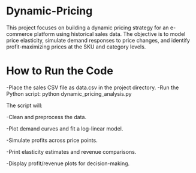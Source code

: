 # Dynamic-Pricing
This project focuses on building a dynamic pricing strategy for an e-commerce platform using historical sales data. The objective is to model price elasticity, simulate demand responses to price changes, and identify profit-maximizing prices at the SKU and category levels.
# How to Run the Code
  -Place the sales CSV file as data.csv in the project directory.
  -Run the Python script:
          python dynamic_pricing_analysis.py

  The script will:

  -Clean and preprocess the data.

  -Plot demand curves and fit a log-linear model.

  -Simulate profits across price points.

  -Print elasticity estimates and revenue comparisons.

  -Display profit/revenue plots for decision-making.

